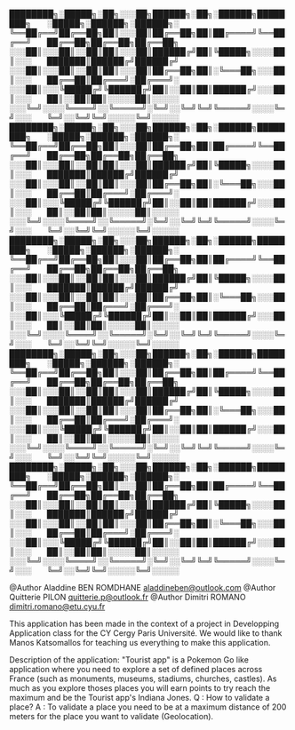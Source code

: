 ████████╗░█████╗░██╗░░░██╗██████╗░██╗░██████╗████████╗  ░█████╗░██████╗░██████╗░
╚══██╔══╝██╔══██╗██║░░░██║██╔══██╗██║██╔════╝╚══██╔══╝  ██╔══██╗██╔══██╗██╔══██╗
░░░██║░░░██║░░██║██║░░░██║██████╔╝██║╚█████╗░░░░██║░░░  ███████║██████╔╝██████╔╝
░░░██║░░░██║░░██║██║░░░██║██╔══██╗██║░╚═══██╗░░░██║░░░  ██╔══██║██╔═══╝░██╔═══╝░
░░░██║░░░╚█████╔╝╚██████╔╝██║░░██║██║██████╔╝░░░██║░░░  ██║░░██║██║░░░░░██║░░░░░
░░░╚═╝░░░░╚════╝░░╚═════╝░╚═╝░░╚═╝╚═╝╚═════╝░░░░╚═╝░░░  ╚═╝░░╚═╝╚═╝░░░░░╚═╝░░░░░
████████╗░█████╗░██╗░░░██╗██████╗░██╗░██████╗████████╗  ░█████╗░██████╗░██████╗░
╚══██╔══╝██╔══██╗██║░░░██║██╔══██╗██║██╔════╝╚══██╔══╝  ██╔══██╗██╔══██╗██╔══██╗
░░░██║░░░██║░░██║██║░░░██║██████╔╝██║╚█████╗░░░░██║░░░  ███████║██████╔╝██████╔╝
░░░██║░░░██║░░██║██║░░░██║██╔══██╗██║░╚═══██╗░░░██║░░░  ██╔══██║██╔═══╝░██╔═══╝░
░░░██║░░░╚█████╔╝╚██████╔╝██║░░██║██║██████╔╝░░░██║░░░  ██║░░██║██║░░░░░██║░░░░░
░░░╚═╝░░░░╚════╝░░╚═════╝░╚═╝░░╚═╝╚═╝╚═════╝░░░░╚═╝░░░  ╚═╝░░╚═╝╚═╝░░░░░╚═╝░░░░░
████████╗░█████╗░██╗░░░██╗██████╗░██╗░██████╗████████╗  ░█████╗░██████╗░██████╗░
╚══██╔══╝██╔══██╗██║░░░██║██╔══██╗██║██╔════╝╚══██╔══╝  ██╔══██╗██╔══██╗██╔══██╗
░░░██║░░░██║░░██║██║░░░██║██████╔╝██║╚█████╗░░░░██║░░░  ███████║██████╔╝██████╔╝
░░░██║░░░██║░░██║██║░░░██║██╔══██╗██║░╚═══██╗░░░██║░░░  ██╔══██║██╔═══╝░██╔═══╝░
░░░██║░░░╚█████╔╝╚██████╔╝██║░░██║██║██████╔╝░░░██║░░░  ██║░░██║██║░░░░░██║░░░░░
░░░╚═╝░░░░╚════╝░░╚═════╝░╚═╝░░╚═╝╚═╝╚═════╝░░░░╚═╝░░░  ╚═╝░░╚═╝╚═╝░░░░░╚═╝░░░░░
████████╗░█████╗░██╗░░░██╗██████╗░██╗░██████╗████████╗  ░█████╗░██████╗░██████╗░
╚══██╔══╝██╔══██╗██║░░░██║██╔══██╗██║██╔════╝╚══██╔══╝  ██╔══██╗██╔══██╗██╔══██╗
░░░██║░░░██║░░██║██║░░░██║██████╔╝██║╚█████╗░░░░██║░░░  ███████║██████╔╝██████╔╝
░░░██║░░░██║░░██║██║░░░██║██╔══██╗██║░╚═══██╗░░░██║░░░  ██╔══██║██╔═══╝░██╔═══╝░
░░░██║░░░╚█████╔╝╚██████╔╝██║░░██║██║██████╔╝░░░██║░░░  ██║░░██║██║░░░░░██║░░░░░
░░░╚═╝░░░░╚════╝░░╚═════╝░╚═╝░░╚═╝╚═╝╚═════╝░░░░╚═╝░░░  ╚═╝░░╚═╝╚═╝░░░░░╚═╝░░░░░
████████╗░█████╗░██╗░░░██╗██████╗░██╗░██████╗████████╗  ░█████╗░██████╗░██████╗░
╚══██╔══╝██╔══██╗██║░░░██║██╔══██╗██║██╔════╝╚══██╔══╝  ██╔══██╗██╔══██╗██╔══██╗
░░░██║░░░██║░░██║██║░░░██║██████╔╝██║╚█████╗░░░░██║░░░  ███████║██████╔╝██████╔╝
░░░██║░░░██║░░██║██║░░░██║██╔══██╗██║░╚═══██╗░░░██║░░░  ██╔══██║██╔═══╝░██╔═══╝░
░░░██║░░░╚█████╔╝╚██████╔╝██║░░██║██║██████╔╝░░░██║░░░  ██║░░██║██║░░░░░██║░░░░░
░░░╚═╝░░░░╚════╝░░╚═════╝░╚═╝░░╚═╝╚═╝╚═════╝░░░░╚═╝░░░  ╚═╝░░╚═╝╚═╝░░░░░╚═╝░░░░░

@Author Aladdine BEN ROMDHANE aladdineben@outlook.com
@Author Quitterie PILON       quitterie.p@outlook.fr
@Author Dimitri ROMANO        dimitri.romano@etu.cyu.fr

This application has been made in the context of a project in Developping Application
class for the CY Cergy Paris Université. We would like to thank Manos Katsomallos for
teaching us everything to make this application.

Description of the application: 
"Tourist app" is a Pokemon Go like application where you need to explore a set of
defined places across France (such as monuments, museums, stadiums, churches, castles).
As much as you explore thoses places you will earn points to try reach the maximum and be
the Tourist app's Indiana Jones.
Q : How to validate a place? 
A : To validate a place you need to be at a maximum distance of 200 meters for the place
    you want to validate (Geolocation).
    
